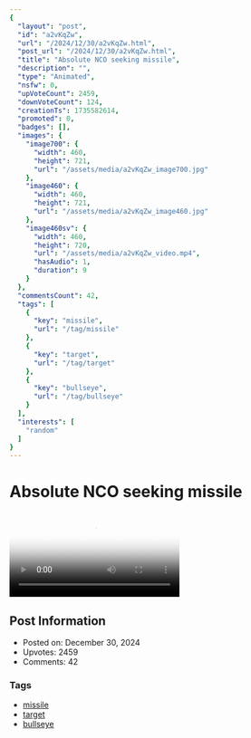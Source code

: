 ```yaml
---
{
  "layout": "post",
  "id": "a2vKqZw",
  "url": "/2024/12/30/a2vKqZw.html",
  "post_url": "/2024/12/30/a2vKqZw.html",
  "title": "Absolute NCO seeking missile",
  "description": "",
  "type": "Animated",
  "nsfw": 0,
  "upVoteCount": 2459,
  "downVoteCount": 124,
  "creationTs": 1735582614,
  "promoted": 0,
  "badges": [],
  "images": {
    "image700": {
      "width": 460,
      "height": 721,
      "url": "/assets/media/a2vKqZw_image700.jpg"
    },
    "image460": {
      "width": 460,
      "height": 721,
      "url": "/assets/media/a2vKqZw_image460.jpg"
    },
    "image460sv": {
      "width": 460,
      "height": 720,
      "url": "/assets/media/a2vKqZw_video.mp4",
      "hasAudio": 1,
      "duration": 9
    }
  },
  "commentsCount": 42,
  "tags": [
    {
      "key": "missile",
      "url": "/tag/missile"
    },
    {
      "key": "target",
      "url": "/tag/target"
    },
    {
      "key": "bullseye",
      "url": "/tag/bullseye"
    }
  ],
  "interests": [
    "random"
  ]
}
---
```


# Absolute NCO seeking missile

<video controls playsinline loop poster="/assets/media/a2vKqZw_image460.jpg">
  <source src="/assets/media/a2vKqZw_video.mp4" type="video/mp4">
  Your browser does not support the video tag.
</video>

## Post Information

- Posted on: December 30, 2024
- Upvotes: 2459
- Comments: 42

### Tags

- [missile](/tag/missile)
- [target](/tag/target)
- [bullseye](/tag/bullseye)
